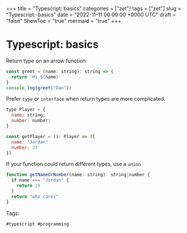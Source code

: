 +++
title = "Typescript: basics"
categories = ["zet"]
tags = ["zet"]
slug = "Typescript:-basics"
date = "2022-11-11 00:00:00 +0000 UTC"
draft = "false"
ShowToc = "true"
mermaid = "true"
+++

# Typescript: basics

Return type on an arrow function

```js
const greet = (name: string): string => {
  return `Hi ${name}`
}
console.log(greet("Dan"))
```

Prefer `type` or `interface` when return types are more complicated.

```js
type Player = {
  name: string;
  number: number;
}

const getPlayer = (): Player => ({
  name: "Jordan"
  number: 23
})
```

If your function could return different types, use a `union`

```js
function getNameOrNumber(name: string): string|number {
  if name === "Jordan" {
    return 23
  }
  return "who cares"
}
```

Tags:

    #typescript #programming
